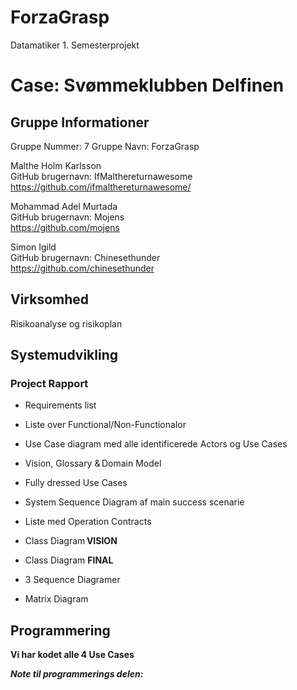 # ForzaGrasp
Datamatiker 1. Semesterprojekt
<h1> Case: Svømmeklubben Delfinen </h1>

<h2> Gruppe Informationer </h2>

Gruppe Nummer: 7
Gruppe Navn: ForzaGrasp

Malthe Holm Karlsson <br>
GitHub brugernavn: IfMalthereturnawesome <br>
https://github.com/ifmalthereturnawesome/

Mohammad Adel Murtada  <br>
GitHub brugernavn: Mojens <br>
https://github.com/mojens

Simon Igild <br>
GitHub brugernavn: Chinesethunder <br>
https://github.com/chinesethunder


<h2> Virksomhed </h2>

Risikoanalyse og risikoplan


<h2> Systemudvikling  </h2>

<h3> Project Rapport </h3>

* Requirements list   

* Liste over Functional/Non-Functionalor

* Use Case diagram med alle identificerede Actors og Use Cases  

* Vision, Glossary & Domain Model   

* Fully dressed Use Cases
  
* System Sequence Diagram af main success scenarie 
  
* Liste med Operation Contracts  

* Class Diagram **VISION**

* Class Diagram **FINAL**

* 3 Sequence Diagramer 

* Matrix Diagram

<h2> Programmering  </h2>

**Vi har kodet alle 4 Use Cases**


***Note til programmerings delen:***


